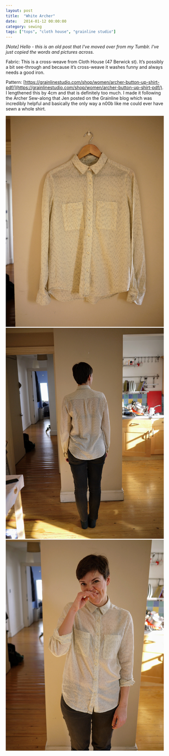 ```yaml
---
layout: post
title:  "White Archer"
date:   2014-01-12 00:00:00
category: sewing
tags: ["tops", "cloth house", "grainline studio"]
---
```

_[Note] Hello - this is an old post that I've moved over from my Tumblr. I've just copied the words and pictures across._

Fabric: This is a cross-weave from Cloth House (47 Berwick st). It’s possibly a bit see-through and because it’s cross-weave it washes funny and always needs a good iron.

Pattern: [https://grainlinestudio.com/shop/women/archer-button-up-shirt-pdf/](https://grainlinestudio.com/shop/women/archer-button-up-shirt-pdf/). I lengthened this by 4cm and that is definitely too much. I made it following the Archer Sew-along that Jen posted on the Grainline blog which was incredibly helpful and basically the only way a n00b like me could ever have sewn a whole shirt.

![White Archer 1](/assets/img/sewing/white-archer.1.jpg)
![White Archer 2](/assets/img/sewing/white-archer.2.jpg)
![White Archer 3](/assets/img/sewing/white-archer.3.jpg)
